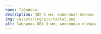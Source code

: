 ```yaml
---
name: Таблички
description: ПВХ 5 мм, виниловая пленка
img: /assets/img/pic/table3.png
alt: Таблички ПВХ 5 мм, виниловая пленка
---
```

